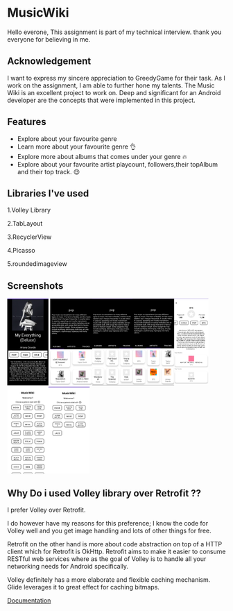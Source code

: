 
# MusicWiki

Hello everone,
This assignment is part of my technical interview.
thank you everyone for believing in me.






## Acknowledgement


I want to express my sincere appreciation to GreedyGame for their task. As I work on the assignment, I am able to further hone my talents. The Music Wiki is an excellent project to work on. Deep and significant for an Android developer are the concepts that were implemented in this project.
## Features

- Explore about your favourite genre
- Learn more about your favourite genre  👌
- Explore more about albums that comes under your   genre 🔥
- Explore about your favourite artist playcount, 
  followers,their topAlbum and their top track.
  😍
  



## Libraries I've used
1.Volley Library

2.TabLayout

3.RecyclerView

4.Picasso

5.roundedimageview

## Screenshots

<img src="https://github.com/DaRkSoUl1690/MusicWiki/blob/master/screenshots/ss1.jpg" height="200"/> <img src="https://github.com/DaRkSoUl1690/MusicWiki/blob/master/screenshots/ss2.jpg" height="200"/><img src="https://github.com/DaRkSoUl1690/MusicWiki/blob/master/screenshots/ss3.jpg" height="200"/><img src="https://github.com/DaRkSoUl1690/MusicWiki/blob/master/screenshots/ss4.jpg" height="200"/><img src="https://github.com/DaRkSoUl1690/MusicWiki/blob/master/screenshots/ss5.jpg" height="200"/><img src="https://github.com/DaRkSoUl1690/MusicWiki/blob/master/screenshots/ss6.jpg" height="200"/><img src="https://github.com/DaRkSoUl1690/MusicWiki/blob/master/screenshots/ss7.jpg" height="200"/>


## Why Do i used Volley library over Retrofit ??

I prefer Volley over Retrofit. 

I do however have my reasons for this preference; I know the code for Volley well and you get image handling and lots of other things for free.

 Retrofit on the other hand is more about code abstraction on top of a HTTP client which for Retrofit is OkHttp. Retrofit aims to make it easier to consume RESTful web services where as the goal of Volley is to handle all your networking needs for Android specifically.

Volley definitely has a more elaborate and flexible caching mechanism. Glide leverages it to great effect for caching bitmaps.

[Documentation](https://medium.com/@sudhakarprajapati7/retrofit-vs-volley-c6cf74b3c8e4)
